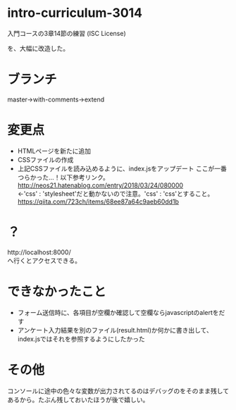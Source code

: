 # intro-curriculum-3014
入門コースの3章14節の練習 (ISC License)

を、大幅に改造した。

# ブランチ
master→with-comments→extend

# 変更点
- HTMLページを新たに追加
- CSSファイルの作成
- 上記CSSファイルを読み込めるように、index.jsをアップデート
ここが一番つらかった…！以下参考リンク。
http://neos21.hatenablog.com/entry/2018/03/24/080000  
←'css' : 'stylesheet'だと動かないので注意。'css' : 'css'とすること。  
https://qiita.com/723ch/items/68ee87a64c9aeb60dd1b  

# ？
http://localhost:8000/  
へ行くとアクセスできる。

# できなかったこと
- フォーム送信時に、各項目が空欄か確認して空欄ならjavascriptのalertをだす
- アンケート入力結果を別のファイル(result.html)か何かに書き出して、index.jsではそれを参照するようにしたかった

# その他
コンソールに途中の色々な変数が出力されてるのはデバッグのをそのまま残してあるから。たぶん残しておいたほうが後で嬉しい。
